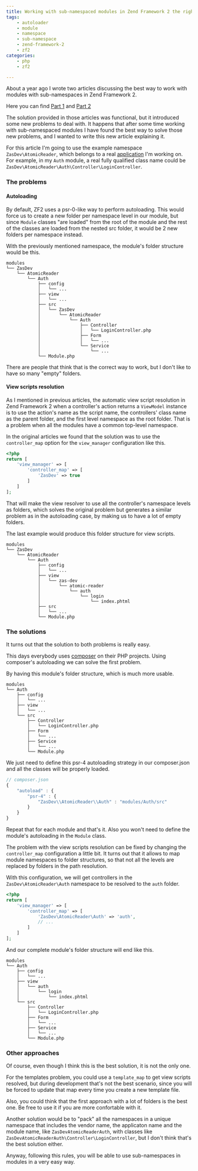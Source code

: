```yaml
---
title: Working with sub-namespaced modules in Zend Framework 2 the right way 
tags:
    - autoloader
    - module
    - namespace
    - sub-namespace
    - zend-framework-2
    - zf2
categories:
    - php
    - zf2

---
```


About a year ago I wrote two articles discussing the best way to work with modules with sub-namespaces in Zend Framework 2.

Here you can find [Part 1](http://blog.alejandrocelaya.com/2014/05/21/create-modules-with-sub-namespaces-in-zend-framework-2/) and [Part 2](http://blog.alejandrocelaya.com/2014/06/21/create-modules-with-sub-namespaces-in-zend-framework-2-part-ii/)

The solution provided in those articles was functional, but it introduced some new problems to deal with. It happens that after some time working with sub-namespaced modules I have found the best way to solve those new problems, and I wanted to write this new article explaining it.

For this article I'm going to use the example namespace `ZasDev\AtomicReader`, which belongs to a real [application](http://www.atomic-reader.com) I'm working on. For example, in my `Auth` module, a real fully qualified class name could be `ZasDev\AtomicReader\Auth\Controller\LoginController`.

### The problems

#### Autoloading

By default, ZF2 uses a psr-0-like way to perform autoloading. This would force us to create a new folder per namespace level in our module, but since `Module` classes "are loaded" from the root of the module and the rest of the classes are loaded from the nested src folder, it would be 2 new folders per namespace instead.

With the previously mentioned namespace, the module's folder structure would be this.
 
~~~
modules
└── ZasDev
    └── AtomicReader
        └── Auth
            ├── config
            │   └── ...
            ├── view
            │   └── ...
            ├── src
            │   └── ZasDev
            │       └── AtomicReader
            │           └── Auth
            │               ├── Controller
            │               │   └── LoginController.php
            │               ├── Form
            │               │   └── ...
            │               └── Service
            │                   └── ...
            └── Module.php
~~~

There are people that think that is the correct way to work, but I don't like to have so many "empty" folders.

#### View scripts resolution

As I mentioned in previous articles, the automatic view script resolution in Zend Framework 2 when a controller's action returns a `ViewModel` instance is to use the action's name as the script name, the controllers' class name as the parent folder, and the first level namespace as the root folder. That is a problem when all the modules have a common top-level namespace.
 
In the original articles we found that the solution was to use the `controller_map` option for the `view_manager` configuration like this.

~~~php
<?php
return [
    'view_manager' => [
        'controller_map' => [
            'ZasDev' => true
        ]
    ]
];
~~~

That will make the view resolver to use all the controller's namespace levels as folders, which solves the original problem but generates a similar problem as in the autoloading case, by making us to have a lot of empty folders.

The last example would produce this folder structure for view scripts.

~~~
modules
└── ZasDev
    └── AtomicReader
        └── Auth
            ├── config
            │   └── ...
            ├── view
            │   └── zas-dev
            │       └── atomic-reader
            │           └── auth
            │               └── login
            │                   └── index.phtml
            ├── src
            │   └── ...
            └── Module.php
~~~

### The solutions

It turns out that the solution to both problems is really easy.

This days everybody uses [composer](https://getcomposer.org/) on their PHP projects. Using composer's autoloading we can solve the first problem.
 
By having this module's folder structure, which is much more usable.

~~~
modules
└── Auth
    ├── config
    │   └── ...
    ├── view
    │   └── ...
    └── src
        ├── Controller
        │   └── LoginController.php
        ├── Form
        │   └── ...
        ├── Service
        │   └── ...
        └── Module.php
~~~

We just need to define this psr-4 autoloading strategy in our composer.json and all the classes will be properly loaded.

~~~javascript
// composer.json
{
    "autoload" : {
        "psr-4" : {
            "ZasDev\\AtomicReader\\Auth" : "modules/Auth/src"
        }
    }
}
~~~

Repeat that for each module and that's it. Also you won't need to define the module's autoloading in the `Module` class.

The problem with the view scripts resolution can be fixed by changing the `controller_map` configuration a little bit. It turns out that it allows to map module namespaces to folder structures, so that not all the levels are replaced by folders in the path resolution.

With this configuration, we will get controllers in the `ZasDev\AtomicReader\Auth` namespace to be resolved to the `auth` folder.

~~~php
<?php
return [
    'view_manager' => [
        'controller_map' => [
            'ZasDev\AtomicReader\Auth' => 'auth',
            // ...
        ]
    ]
];
~~~

And our complete module's folder structure will end like this.

~~~
modules
└── Auth
    ├── config
    │   └── ...
    ├── view
    │   └── auth
    │       └── login
    │           └── index.phtml
    └── src
        ├── Controller
        │   └── LoginController.php
        ├── Form
        │   └── ...
        ├── Service
        │   └── ...
        └── Module.php
~~~

### Other approaches

Of course, even though I think this is the best solution, it is not the only one.
 
For the templates problem, you could use a `template_map` to get view scripts resolved, but during development that's not the best scenario, since you will be forced to update that map every time you create a new template file.

Also, you could think that the first approach with a lot of folders is the best one. Be free to use it if you are more confortable with it.

Another solution would be to "pack" all the namespaces in a unique namespace that includes the vendor name, the applicaton name and the module name, like `ZasDevAtomicReaderAuth`, with classes like `ZasDevAtomicReaderAuth\Controller\LoginController`, but I don't think that's the best solution either.

Anyway, following this rules, you will be able to use sub-namespaces in modules in a very easy way. 
